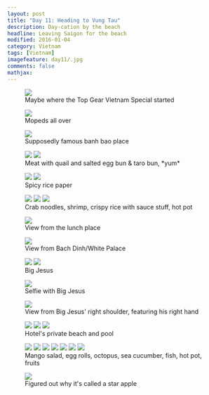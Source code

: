 ```yaml
---
layout: post
title: "Day 11: Heading to Vung Tau"
description: Day-cation by the beach
headline: Leaving Saigon for the beach
modified: 2016-01-04	
category: Vietnam
tags: [Vietnam]
imagefeature: day11/.jpg
comments: false
mathjax:
---
```


<figure>
<a href='{{ site.url }}/images/day11/top-gear.jpg'><img src='{{ site.url }}/images/day11/top-gear.jpg'></a>
    <figcaption>Maybe where the Top Gear Vietnam Special started</figcaption>
</figure>

<figure>
<a href='{{ site.url }}/images/day11/street.jpg'><img src='{{ site.url }}/images/day11/street.jpg'></a>
    <figcaption>Mopeds all over</figcaption>
</figure>

<figure>
<a href='{{ site.url }}/images/day11/banh-bao.jpg'><img src='{{ site.url }}/images/day11/banh-bao.jpg'></a>
    <figcaption>Supposedly famous banh bao place</figcaption>
</figure>

<figure class="half">
<a href='{{ site.url }}/images/day11/banh-bao1.jpg'><img src='{{ site.url }}/images/day11/banh-bao1.jpg'></a>
<a href='{{ site.url }}/images/day11/banh-bao2.jpg'><img src='{{ site.url }}/images/day11/banh-bao2.jpg'></a>
    <figcaption>Meat with quail and salted egg bun & taro bun, *yum*</figcaption>
</figure>

<figure class="half">
<a href='{{ site.url }}/images/day11/rice-paper1.jpg'><img src='{{ site.url }}/images/day11/rice-paper1.jpg'></a>
<a href='{{ site.url }}/images/day11/rice-paper2.jpg'><img src='{{ site.url }}/images/day11/rice-paper2.jpg'></a>
    <figcaption>Spicy rice paper</figcaption>
</figure>

<figure class="third">
<a href='{{ site.url }}/images/day11/lunch1.jpg'><img src='{{ site.url }}/images/day11/lunch1.jpg'></a>
<a href='{{ site.url }}/images/day11/lunch2.jpg'><img src='{{ site.url }}/images/day11/lunch2.jpg'></a>
<a href='{{ site.url }}/images/day11/lunch3.jpg'><img src='{{ site.url }}/images/day11/lunch3.jpg'></a>
    <figcaption>Crab noodles, shrimp, crispy rice with sauce stuff, hot pot</figcaption>
</figure>

<figure>
<a href='{{ site.url }}/images/day11/lunch-view.jpg'><img src='{{ site.url }}/images/day11/lunch-view.jpg'></a>
    <figcaption>View from the lunch place</figcaption>
</figure>

<figure>
<a href='{{ site.url }}/images/day11/house-view.jpg'><img src='{{ site.url }}/images/day11/house-view.jpg'></a>
    <figcaption>View from Bach Dinh/White Palace</figcaption>
</figure>

<figure class="half">
<a href='{{ site.url }}/images/day11/big-jesus1.jpg'><img src='{{ site.url }}/images/day11/big-jesus1.jpg'></a>
<a href='{{ site.url }}/images/day11/big-jesus2.jpg'><img src='{{ site.url }}/images/day11/big-jesus2.jpg'></a>
    <figcaption>Big Jesus</figcaption>
</figure>

<figure>
<a href='{{ site.url }}/images/day11/big-jesus-selfie.jpg'><img src='{{ site.url }}/images/day11/big-jesus-selfie.jpg'></a>
    <figcaption>Selfie with Big Jesus</figcaption>
</figure>

<figure>
<a href='{{ site.url }}/images/day11/big-jesus-pano.jpg'><img src='{{ site.url }}/images/day11/big-jesus-pano.jpg'></a>
    <figcaption>View from Big Jesus' right shoulder, featuring his right hand</figcaption>
</figure>

<figure class="third">
<a href='{{ site.url }}/images/day11/beach.jpg'><img src='{{ site.url }}/images/day11/beach.jpg'></a>
<a href='{{ site.url }}/images/day11/pool1.jpg'><img src='{{ site.url }}/images/day11/pool1.jpg'></a>
<a href='{{ site.url }}/images/day11/pool2.jpg'><img src='{{ site.url }}/images/day11/pool2.jpg'></a>
    <figcaption>Hotel's private beach and pool</figcaption>
</figure>

<figure class="half">
<a href='{{ site.url }}/images/day11/dinner1.jpg'><img src='{{ site.url }}/images/day11/dinner1.jpg'></a>
<a href='{{ site.url }}/images/day11/dinner2.jpg'><img src='{{ site.url }}/images/day11/dinner2.jpg'></a>
<a href='{{ site.url }}/images/day11/dinner3.jpg'><img src='{{ site.url }}/images/day11/dinner3.jpg'></a>
<a href='{{ site.url }}/images/day11/dinner4.jpg'><img src='{{ site.url }}/images/day11/dinner4.jpg'></a>
<a href='{{ site.url }}/images/day11/dinner5.jpg'><img src='{{ site.url }}/images/day11/dinner5.jpg'></a>
<a href='{{ site.url }}/images/day11/dinner6.jpg'><img src='{{ site.url }}/images/day11/dinner6.jpg'></a>
<a href='{{ site.url }}/images/day11/dinner7.jpg'><img src='{{ site.url }}/images/day11/dinner7.jpg'></a>
    <figcaption>Mango salad, egg rolls, octopus, sea cucumber, fish, hot pot, fruits</figcaption>
</figure>

<figure>
<a href='{{ site.url }}/images/day11/star-apple.jpg'><img src='{{ site.url }}/images/day11/star-apple.jpg'></a>
    <figcaption>Figured out why it's called a star apple</figcaption>
</figure>

